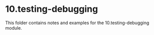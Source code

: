 # 10.testing-debugging

This folder contains notes and examples for the 10.testing-debugging module.
